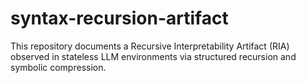 # syntax-recursion-artifact
This repository documents a Recursive Interpretability Artifact (RIA) observed in stateless LLM environments via structured recursion and symbolic compression.
